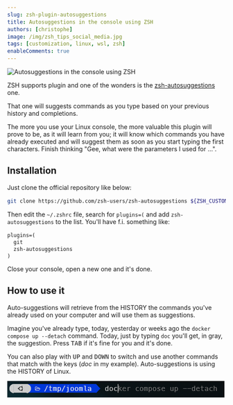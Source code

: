 ```yaml
---
slug: zsh-plugin-autosuggestions
title: Autosuggestions in the console using ZSH
authors: [christophe]
image: /img/zsh_tips_social_media.jpg
tags: [customization, linux, wsl, zsh]
enableComments: true
---
```

![Autosuggestions in the console using ZSH](/img/zsh_tips_banner.jpg)

ZSH supports plugin and one of the wonders is the [zsh-autosuggestions](https://github.com/zsh-users/zsh-autosuggestions) one.

That one will suggests commands as you type based on your previous history and completions.

The more you use your Linux console, the more valuable this plugin will prove to be, as it will learn from you; it will know which commands you have already executed and will suggest them as soon as you start typing the first characters. Finish thinking "Gee, what were the parameters I used for ...".

<!-- truncate -->

## Installation

Just clone the official repository like below:

```bash
git clone https://github.com/zsh-users/zsh-autosuggestions ${ZSH_CUSTOM:-~/.oh-my-zsh/custom}/plugins/zsh-autosuggestions
```

Then edit the `~/.zshrc` file, search for `plugins=(` and add `zsh-autosuggestions` to the list. You'll have f.i. something like:

<Snippets filename="~/.zshrc">

```text
plugins=(
  git
  zsh-autosuggestions
)
```

</Snippets>

Close your console, open a new one and it's done.

## How to use it

Auto-suggestions will retrieve from the HISTORY the commands you've already used on your computer and will use them as suggestions.

Imagine you've already type, today, yesterday or weeks ago the `docker compose up --detach` command. Today, just by typing `doc` you'll get, in gray, the suggestion. Press <kbd>TAB</kbd> if it's fine for you and it's done.

You can also play with <kbd>UP</kbd> and <kbd>DOWN</kbd> to switch and use another commands that match with the keys (*doc* in my example). Auto-suggestions is using the HISTORY of Linux.

![Autosuggestions plugin for ZSH](./images/autosuggestions.png)
